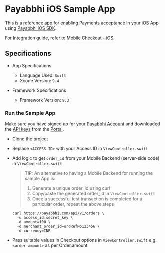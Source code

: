 # Payabbhi iOS Sample App

This is a reference app for enabling Payments acceptance in your iOS App using [Payabbhi iOS SDK](https://payabbhi.com/docs/mobile-ios/).

For Integration guide, refer to [Mobile Checkout - iOS](https://payabbhi.com/docs/mobile-ios).

## Specifications

* App Specifications

  - Language Used: `Swift`
  - Xcode Version: `9.4`

* Framework Specifications  

  - Framework Version: `9.3`

### Run the Sample App

Make sure you have signed up for your [Payabbhi Account](https://payabbhi.com/docs/account) and downloaded the [API keys](https://payabbhi.com/docs/account/#api-keys) from the [Portal](https://payabbhi.com/portal).

- Clone the project

- Replace `<ACCESS-ID>` with your Access ID in `ViewController.swift`

- Add logic to get `order_id` from your Mobile Backend (server-side code) in `ViewController.swift`

    > TIP: An alternative to having a Mobile Backend for running the sample App is:
    > 1. Generate a unique order_id using curl
    > 2. Copy/paste the generated order_id in `ViewController.swift`
    > 3. Once a successful test transaction is completed for a particular order, repeat the above steps

    ```
    curl https://payabbhi.com/api/v1/orders \
      -u access_id:secret_key \
      -d amount=100 \
      -d merchant_order_id=ordRefNo123456 \
      -d currency=INR
    ```

- Pass suitable values in Checkout options in `ViewController.swift` e.g. `<order-amount>` as per Order.amount
